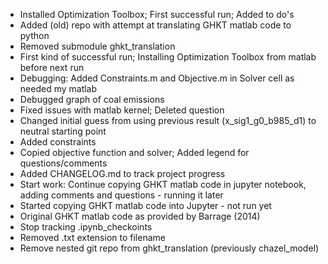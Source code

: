 - Installed Optimization Toolbox; First successful run; Added to do's
- Added (old) repo with attempt at translating GHKT matlab code to python
- Removed submodule ghkt_translation
- First kind of successful run; Installing Optimization Toolbox from matlab before next run
- Debugging: Added Constraints.m and Objective.m in Solver cell as needed my matlab
- Debugged graph of coal emissions
- Fixed issues with matlab kernel; Deleted question
- Changed initial guess from using previous result (x_sig1_g0_b985_d1) to neutral starting point
- Added constraints
- Copied objective function and solver; Added legend for questions/comments
- Added CHANGELOG.md to track project progress
- Start work: Continue copying GHKT matlab code in jupyter notebook, adding comments and questions - running it later
- Started copying GHKT matlab code into Jupyter - not run yet
- Original GHKT matlab code as provided by Barrage (2014)
- Stop tracking .ipynb_checkoints
- Removed .txt extension to filename
- Remove nested git repo from ghkt_translation (previously chazel_model)
